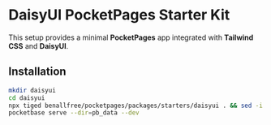 # DaisyUI PocketPages Starter Kit

This setup provides a minimal **PocketPages** app integrated with **Tailwind CSS** and **DaisyUI**.

## Installation

```bash
mkdir daisyui
cd daisyui
npx tiged benallfree/pocketpages/packages/starters/daisyui . && sed -i 's/"workspace://g' package.json
pocketbase serve --dir=pb_data --dev
```
